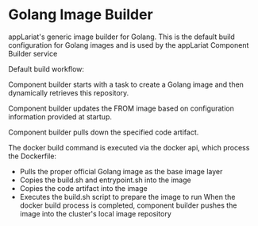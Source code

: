# Golang Image Builder

appLariat's generic image builder for Golang. This is the default build configuration for Golang images and is used by the appLariat Component Builder service

Default build workflow:

Component builder starts with a task to create a Golang image and then dynamically retrieves this repository.

Component builder updates the FROM image based on configuration information provided at startup.

Component builder pulls down the specified code artifact.
 
The docker build command is executed via the docker api, which process the Dockerfile:

- Pulls the proper official Golang image as the base image layer
- Copies the build.sh and entrypoint.sh into the image
- Copies the code artifact into the image
- Executes the build.sh script to prepare the image to run When the docker build process is completed, component builder pushes the image into the cluster's local image repository